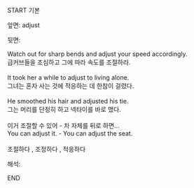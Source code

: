 START
기본

앞면:
adjust


뒷면:
<div>Watch out for sharp bends and adjust your speed accordingly. </div><div>급커브들을 조심하고 그에 따라 속도를 조절하라.</div><div><br></div><div><div>It took her a while to adjust to living alone. </div><div>그녀는 혼자 사는 것에 적응하는 데 한참이 걸렸다.</div></div><div><br></div><div><div>He smoothed his hair and adjusted his tie. </div><div>그는 머리를 단정히 하고 넥타이를 바로 맸다.</div></div><div><br></div><div><div><div>이거 조절할 수 있어 - 차 자체를 뒤로 하면...</div></div><div><div>You can adjust it. - You can adjust the seat.</div></div></div><div><br></div><div>조절하다 , 조정하다 , 적응하다</div>


해석:

END